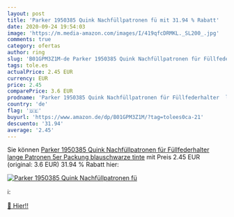 ```yaml
---
layout: post
title: 'Parker 1950385 Quink Nachfüllpatronen fü mit 31.94 % Rabatt'
date: 2020-09-24 19:54:03
image: 'https://m.media-amazon.com/images/I/419qfcDRMKL._SL200_.jpg'
comments: true
category: ofertas
author: ring
slug: 'B01GPM3Z1M-de Parker 1950385 Quink Nachfüllpatronen für Füllfederhalter...'
tags: tole.es
actualPrice: 2.45 EUR
currency: EUR
price: 2.45
comparePrice: 3.6 EUR
prodname: 'Parker 1950385 Quink Nachfüllpatronen für Füllfederhalter  lange Patronen  5er Packung  blauschwarze tinte'
country: 'de'
flag: '🇩🇪'
buyurl: 'https://www.amazon.de/dp/B01GPM3Z1M/?tag=tolees0ca-21'
descuento: '31.94'
average: '2.45'
---
```


Sie können [Parker 1950385 Quink Nachfüllpatronen für Füllfederhalter  lange Patronen  5er Packung  blauschwarze tinte](https://www.amazon.de/dp/B01GPM3Z1M/?tag=tolees0ca-21) mit Preis 2.45 EUR (original: 3.6 EUR) 31.94 % Rabatt hier:

[![Parker 1950385 Quink Nachfüllpatronen fü](https://m.media-amazon.com/images/I/419qfcDRMKL._SL200_.jpg)](https://www.amazon.de/dp/B01GPM3Z1M/?tag=tolees0ca-21)

ℹ️:


[🛒 Hier!!](https://www.amazon.de/dp/B01GPM3Z1M/?tag=tolees0ca-21)
